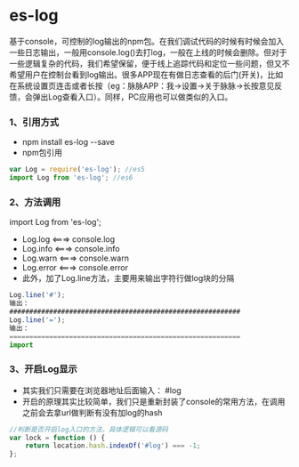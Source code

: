 # es-log
基于console，可控制的log输出的npm包。在我们调试代码的时候有时候会加入一些日志输出，一般用console.log()去打log，一般在上线的时候会删除。但对于一些逻辑复杂的代码，我们希望保留，便于线上追踪代码和定位一些问题，但又不希望用户在控制台看到log输出。很多APP现在有做日志查看的后门(开关)，比如在系统设置页连击或者长按（eg：脉脉APP：我->设置->关于脉脉->长按意见反馈，会弹出Log查看入口）。同样，PC应用也可以做类似的入口。

### 1、引用方式
* npm install es-log --save
* npm包引用
```javascript
var Log = require('es-log'); //es5
import Log from 'es-log'; //es6
```
### 2、方法调用
import Log from 'es-log';
* Log.log   <===> console.log
* Log.info  <===> console.info
* Log.warn  <===> console.warn
* Log.error <===> console.error
* 此外，加了Log.line方法，主要用来输出字符行做log块的分隔
```javascript
Log.line('#');
输出：
##########################################################
Log.line('=');
输出：
==========================================================
import
```
### 3、开启Log显示
* 其实我们只需要在浏览器地址后面输入： #log
* 开启的原理其实比较简单，我们只是重新封装了console的常用方法，在调用之前会去拿url做判断有没有加log的hash
```javascript
//判断是否开启log入口的方法，具体逻辑可以看源码
var lock = function () {
    return location.hash.indexOf('#log') === -1;
};
```
